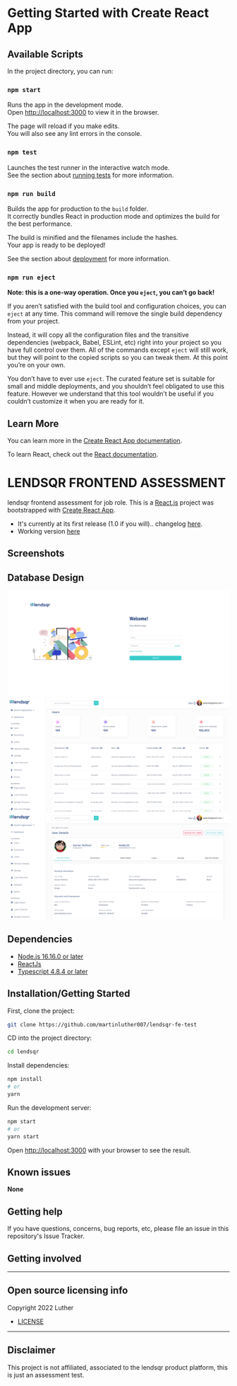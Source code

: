# Getting Started with Create React App


## Available Scripts

In the project directory, you can run:

### `npm start`

Runs the app in the development mode.\
Open [http://localhost:3000](http://localhost:3000) to view it in the browser.

The page will reload if you make edits.\
You will also see any lint errors in the console.

### `npm test`

Launches the test runner in the interactive watch mode.\
See the section about [running tests](https://facebook.github.io/create-react-app/docs/running-tests) for more information.

### `npm run build`

Builds the app for production to the `build` folder.\
It correctly bundles React in production mode and optimizes the build for the best performance.

The build is minified and the filenames include the hashes.\
Your app is ready to be deployed!

See the section about [deployment](https://facebook.github.io/create-react-app/docs/deployment) for more information.

### `npm run eject`

**Note: this is a one-way operation. Once you `eject`, you can’t go back!**

If you aren’t satisfied with the build tool and configuration choices, you can `eject` at any time. This command will remove the single build dependency from your project.

Instead, it will copy all the configuration files and the transitive dependencies (webpack, Babel, ESLint, etc) right into your project so you have full control over them. All of the commands except `eject` will still work, but they will point to the copied scripts so you can tweak them. At this point you’re on your own.

You don’t have to ever use `eject`. The curated feature set is suitable for small and middle deployments, and you shouldn’t feel obligated to use this feature. However we understand that this tool wouldn’t be useful if you couldn’t customize it when you are ready for it.

## Learn More

You can learn more in the [Create React App documentation](https://facebook.github.io/create-react-app/docs/getting-started).

To learn React, check out the [React documentation](https://reactjs.org/).


<!-- ------------------------------------------------ -->
# LENDSQR FRONTEND ASSESSMENT

lendsqr frontend assessment for job role.
This is a [React.js](https://reactjs.org) project was bootstrapped with [Create React App](https://github.com/facebook/create-react-app).

- It's currently at its first release (1.0 if you will).. changelog [here](CHANGELOG.md).
- Working version [here](https://martinluther-lendsqr-fe-test.netlify.app/)
## Screenshots
## Database Design
![login](src/assets/lendsqr3.png)
![users display](src/assets/lendsqr2.png)
![user details display](src/assets/lendsqr1.png)

## Dependencies

- [Node.js 16.16.0 or later](https://nodejs.org/en/)
- [ReactJs](https://reactjs.org/)
- [Typescript 4.8.4 or later](https://www.typescriptlang.org/)

## Installation/Getting Started

First, clone the project:

```bash
git clone https://github.com/martinluther007/lendsqr-fe-test
```

CD into the project directory:

```bash
cd lendsqr
```

Install dependencies:

```bash
npm install
# or
yarn
```

Run the development server:

```bash
npm start
# or
yarn start
```

Open [http://localhost:3000](http://localhost:3000) with your browser to see the result.


<!-- ## Tests

**COMING SOON** -->

## Known issues

**None**

## Getting help

If you have questions, concerns, bug reports, etc, please file an issue in this repository's Issue Tracker.

## Getting involved


---

## Open source licensing info

Copyright 2022 Luther

- [LICENSE](LICENSE)

---

## Disclaimer

This project is not affiliated, associated to the lendsqr product platform, this is just an assessment test.



